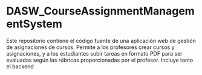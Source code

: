 # DASW_CourseAssignmentManagementSystem
Este repositorio contiene el código fuente de una aplicación web de gestión de asignaciones de cursos. Permite a los profesores crear cursos y asignaciones, y a los estudiantes subir tareas en formato PDF para ser evaluadas según las rúbricas proporcionadas por el profesor. Incluye tanto el backend 
